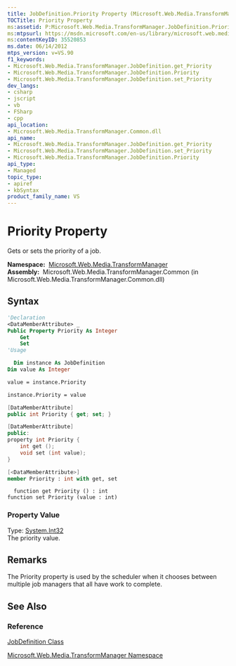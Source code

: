 ```yaml
---
title: JobDefinition.Priority Property (Microsoft.Web.Media.TransformManager)
TOCTitle: Priority Property
ms:assetid: P:Microsoft.Web.Media.TransformManager.JobDefinition.Priority
ms:mtpsurl: https://msdn.microsoft.com/en-us/library/microsoft.web.media.transformmanager.jobdefinition.priority(v=VS.90)
ms:contentKeyID: 35520853
ms.date: 06/14/2012
mtps_version: v=VS.90
f1_keywords:
- Microsoft.Web.Media.TransformManager.JobDefinition.get_Priority
- Microsoft.Web.Media.TransformManager.JobDefinition.Priority
- Microsoft.Web.Media.TransformManager.JobDefinition.set_Priority
dev_langs:
- csharp
- jscript
- vb
- FSharp
- cpp
api_location:
- Microsoft.Web.Media.TransformManager.Common.dll
api_name:
- Microsoft.Web.Media.TransformManager.JobDefinition.get_Priority
- Microsoft.Web.Media.TransformManager.JobDefinition.set_Priority
- Microsoft.Web.Media.TransformManager.JobDefinition.Priority
api_type:
- Managed
topic_type:
- apiref
- kbSyntax
product_family_name: VS
---
```


# Priority Property

Gets or sets the priority of a job.

**Namespace:**  [Microsoft.Web.Media.TransformManager](microsoft-web-media-transformmanager-namespace.md)  
**Assembly:**  Microsoft.Web.Media.TransformManager.Common (in Microsoft.Web.Media.TransformManager.Common.dll)

## Syntax

```vb
'Declaration
<DataMemberAttribute> _
Public Property Priority As Integer
    Get
    Set
'Usage

  Dim instance As JobDefinition
Dim value As Integer

value = instance.Priority

instance.Priority = value
```

```csharp
[DataMemberAttribute]
public int Priority { get; set; }
```

```cpp
[DataMemberAttribute]
public:
property int Priority {
    int get ();
    void set (int value);
}
```

``` fsharp
[<DataMemberAttribute>]
member Priority : int with get, set
```

```jscript
  function get Priority () : int
function set Priority (value : int)
```

### Property Value

Type: [System.Int32](https://msdn.microsoft.com/library/td2s409d)  
The priority value.  

## Remarks

The Priority property is used by the scheduler when it chooses between multiple job managers that all have work to complete.

## See Also

### Reference

[JobDefinition Class](jobdefinition-class-microsoft-web-media-transformmanager.md)

[Microsoft.Web.Media.TransformManager Namespace](microsoft-web-media-transformmanager-namespace.md)

